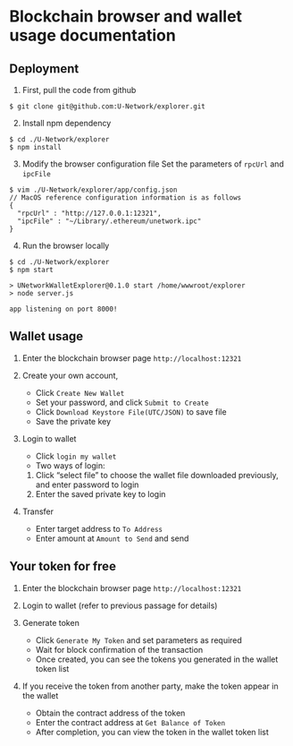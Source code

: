 # Blockchain browser and wallet usage documentation
## Deployment
1. First, pull the code from github
 
```shell
$ git clone git@github.com:U-Network/explorer.git
```
 
2. Install npm dependency
```shell
$ cd ./U-Network/explorer
$ npm install
```
 
3. Modify the browser configuration file
Set the parameters of `rpcUrl` and `ipcFile`
```shell
$ vim ./U-Network/explorer/app/config.json
// MacOS reference configuration information is as follows
{
  "rpcUrl" : "http://127.0.0.1:12321",
  "ipcFile" : "~/Library/.ethereum/unetwork.ipc"
}
```
 
4. Run the browser locally
```shell
$ cd ./U-Network/explorer
$ npm start
 
> UNetworkWalletExplorer@0.1.0 start /home/wwwroot/explorer
> node server.js
 
app listening on port 8000!
```
 
## Wallet usage
1. Enter the blockchain browser page `http://localhost:12321`
 
2. Create your own account,
	- Click `Create New Wallet`
	- Set your password, and click `Submit to Create`
	- Click `Download Keystore File(UTC/JSON)` to save file
	- Save the private key
 
3. Login to wallet
	- Click `login my wallet`
	- Two ways of login:
	1) Click “select file” to choose the wallet file downloaded previously, and enter password to login
	2) Enter the saved private key to login 
4. Transfer
	- Enter target address to `To Address` 
	- Enter amount at `Amount to Send` and send
 
## Your token for free
 
1. Enter the blockchain browser page  `http://localhost:12321`
 
2. Login to wallet (refer to previous passage for details)
 
3. Generate token
	- Click `Generate My Token` and set parameters as required
	- Wait for block confirmation of the transaction
	- Once created, you can see the tokens you generated in the wallet token list
 
4. If you receive the token from another party, make the token appear in the wallet
	- Obtain the contract address of the token
	- Enter the contract address at `Get Balance of Token`
	- After completion, you can view the token in the wallet token list